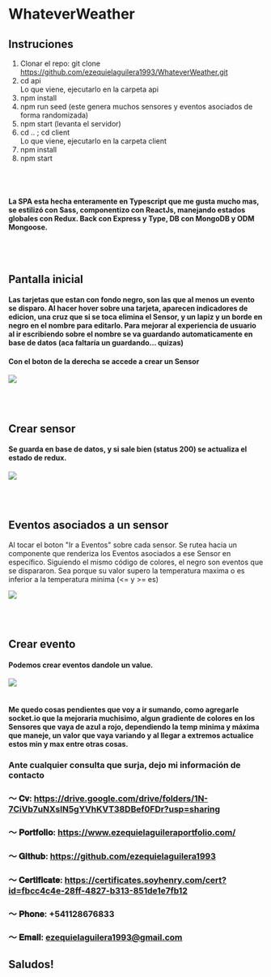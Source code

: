 # WhateverWeather

## Instruciones

1. Clonar el repo: git clone https://github.com/ezequielaguilera1993/WhateverWeather.git
2. cd api <div>Lo que viene, ejecutarlo en la carpeta api</div>
3. npm install
4. npm run seed (este genera muchos sensores y eventos asociados de forma randomizada)
5. npm start (levanta el servidor)
6. cd .. ; cd client <div>Lo que viene, ejecutarlo en la carpeta client</div>
7. npm install
8. npm start

<br/>
<br/>


#### La SPA esta hecha enteramente en Typescript que me gusta mucho mas, se estilizó con Sass, componentizo con ReactJs, manejando estados globales con Redux. Back con Express y Type, DB con MongoDB y ODM Mongoose.

<br/>
<br/>

## Pantalla inicial

#### Las tarjetas que estan con fondo negro, son las que al menos un evento se disparo. Al hacer hover sobre una tarjeta, aparecen indicadores de edicion, una cruz que si se toca elimina el Sensor, y un lapiz y un borde en negro en el nombre para editarlo. Para mejorar al experiencia de usuario al ir escribiendo sobre el nombre se va guardando automaticamente en base de datos (aca faltaría un guardando... quizas)

#### Con el boton de la derecha se accede a crear un Sensor

![](https://i.imgur.com/RzVv9hS.jpg)

<br/>
<br/>

## Crear sensor

#### Se guarda en base de datos, y si sale bien (status 200) se actualiza el estado de redux.

![](https://i.imgur.com/rfa98sA.png)

<br/>
<br/>

## Eventos asociados a un sensor

Al tocar el boton "Ir a Eventos" sobre cada sensor. Se rutea hacia un componente que renderiza los Eventos asociados a ese Sensor en específico. Siguiendo el mismo código de colores, el negro son eventos que se dispararon. Sea porque su valor supero la temperatura maxima o es inferior a la temperatura minima (<= y >= es)

![](https://i.imgur.com/5Cw9G9d.png)

<br/>
<br/>

## Crear evento

#### Podemos crear eventos dandole un value.

![](https://i.imgur.com/SnRQXiZ.png)
<br/>
<br/>

#### Me quedo cosas pendientes que voy a ir sumando, como agregarle socket.io que la mejoraria muchisimo, algun gradiente de colores en los Sensores que vaya de azul a rojo, dependiendo la temp minima y máxima que maneje, un valor que vaya variando y al llegar a extremos actualice estos min y max entre otras cosas.


### Ante cualquier consulta que surja, dejo mi información de contacto

### ～ 𝐂𝐯: https://drive.google.com/drive/folders/1N-7CiVb7uNXslN5gYVhKVT38DBef0FDr?usp=sharing

### ～ 𝐏𝐨𝐫𝐭𝐟𝐨𝐥𝐢𝐨: https://www.ezequielaguileraportfolio.com/

### ～ 𝐆𝐢𝐭𝐡𝐮𝐛: https://github.com/ezequielaguilera1993

### ～ 𝐂𝐞𝐫𝐭𝐢𝐟𝐢𝐜𝐚𝐭𝐞: https://certificates.soyhenry.com/cert?id=fbcc4c4e-28ff-4827-b313-851de1e7fb12

### ～ 𝐏𝐡𝐨𝐧𝐞: +541128676833

### ～ 𝐄𝐦𝐚𝐢𝐥: ezequielaguilera1993@gmail.com

## Saludos!
